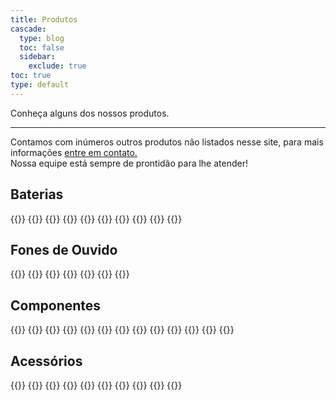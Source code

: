 ```yaml
---
title: Produtos
cascade:
  type: blog
  toc: false
  sidebar:
    exclude: true
toc: true
type: default
---
```



<p class="text-[1.79rem] font-semibold mb-[-2rem] pt-4">Conheça alguns dos nossos produtos.</p>

***

Contamos com inúmeros outros produtos não listados nesse site, para mais informações [entre em contato.](/contato)
<br>
Nossa equipe está sempre de prontidão para lhe atender!

## Baterias

<div class="custom-cards">
  {{<cards cols="1">}}
    {{<card
      link="/produtos/baterias/nntn4970g"
      title="NNTN4970"
      image="/images/products/placeholder.webp"
      subtitle="Bateria generica para: EP450 / DEP450"
      tag="Bateria Li-Ion"
    >}}  
    {{<card
      link="/produtos/baterias/pmmn4013k"
      title="PMMN4013K"
      image="/images/products/placeholder.webp"
      subtitle="Bateria generica para DTR620"
      tag="Bateria Li-Ion"
    >}}  
    {{<card
      link="/produtos/baterias/bl1504g"
      title="BL1504G"
      image="/images/products/placeholder.webp"
      subtitle="Bateria generica para: PD406 / PD506"
      tag="Bateria Li-Ion"
    >}}  
    {{<card
      link="/produtos/baterias/pmnn4409g"
      title="PMNN4409G"
      image="/images/products/placeholder.webp"
      subtitle="Bateria generica para: DEP550 / DEP570 / DGP5050 / &#10;DGP5550 / DGP8050 / DGP8550 / APX900"
      tag="Bateria Li-Ion"
    >}}  
    {{<card
      link="/produtos/baterias/pmnn4066g"
      title="PMNN4066G"
      image="/images/products/placeholder.webp"
      subtitle="Bateria generica para: DGP4150 / DGP6150"
      tag="Bateria Li-Ion"
    >}}  
    {{<card
      link="/produtos/baterias/fnb106g"
      title="FNB106G"
      image="/images/products/placeholder.webp"
      subtitle="Bateria generica para VX231 &#10;(para carregador CD47/VAC20)"
      tag="Bateria Ni-Mh"
    >}}  
    {{<card
      link="/produtos/baterias/bl2006g"
      title="BL2006G"
      image="/images/products/placeholder.webp"
      subtitle="Bateria generica para: PD706 / PD786"
      tag="Bateria Ni-Mh"
    >}}  
    {{<card
      link="/produtos/baterias/pmnn4578g"
      title="PMNN4578G"
      image="/images/products/placeholder.webp"
      subtitle="Bateria generica para DTR720"
      tag="Bateria Ni-Mh"
    >}}  
  {{</cards>}}
</div>

## Fones de Ouvido

<div class="custom-cards">
  {{<cards cols="1">}}
    {{<card
      link="/produtos/fones/pabc9038"
      title="PABC9038"
      image="/images/products/placeholder.webp"
      subtitle="Fone de ouvido em 'D' para: &#10;EP450 / DEP450 / DEP250 / DTR620 / DTR720 / &#10;R2 / VX80 / PD4 / PD5 / BD5 / RPD8"
      tag="Fone tipo 'D'"
    >}}
    {{<card
      link="/produtos/fones/rln6230g"
      title="RLN6230G"
      image="/images/products/placeholder.webp"
      subtitle="Fone de ouvido em 'D' para: &#10;EP450 / DEP450 / DEP250 / DTR620 / DTR720 / &#10;R2 / VX80 / PD4 / PD5 / BD5 / RPD8"
      tag="Fone tipo 'D'"
    >}}
    {{<card
      link="/produtos/fones/ehm15cg"
      title="EHM15CG"
      image="/images/products/placeholder.webp"
      subtitle="Fone de ouvido em 'D' com parafuso para: &#10;BD5 / PD4 / PD5 / RPD8"
      tag="Fone tipo 'D'"
    >}}
    {{<card
      link="/produtos/fones/vx101g"
      title="VX101G"
      image="/images/products/placeholder.webp"
      subtitle="Fone de ouvido em 'D' para: &#10;VX231 / VX261 / EVX261 / EVX531"
      tag="Fone tipo 'D'"
    >}}
    {{<card
      link="/produtos/fones/ehs12g"
      title="EHS12G"
      image="/images/products/placeholder.webp"
      subtitle="Fone de ouvido em 'D' para: &#10;PD3 / BD306"
      tag="Fone tipo 'D'"
    >}}
  {{</cards>}}
</div>

## Componentes

<div class="custom-cards">
  {{<cards cols="1">}}
    {{<card
      link="/produtos/componentes/3680530z02g"
      title="3680530Z02G"
      image="/images/products/placeholder.webp"
      subtitle="Knob de Canal para: EP450 / DEP450 / PRO5150"
      tag="Componentes"
    >}}
    {{<card
      link="/produtos/componentes/3680529z01g"
      title="3680529Z01G"
      image="/images/products/placeholder.webp"
      subtitle="Knob de Volume para: EP450 / DEP450 / PRO5150"
      tag="Componentes"
    >}}
    {{<card
      link="/produtos/componentes/1880619z06g"
      title="1880619Z06G"
      image="/images/products/placeholder.webp"
      subtitle="Potenciometro para: EP450 / DEP450 / PRO5150"
      tag="Componentes"
    >}}
    {{<card
      link="/produtos/componentes/4070354a01k"
      title="4070354A01K"
      image="/images/products/placeholder.webp"
      subtitle="Chave interna do PTT para: EP450 / DEP450 / DEP250 / &#10;DTR620 / EP150 / PRO7150"
      tag="Componentes"
    >}}
    {{<card
      link="/produtos/componentes/13012040001g"
      title="13012040001G"
      image="/images/products/placeholder.webp"
      subtitle="Trava da tecla do PTT para DEP450"
      tag="Componentes"
    >}}
    {{<card
      link="/produtos/componentes/32012231001g"
      title="32012231001G"
      image="/images/products/placeholder.webp"
      subtitle="Tecla de borracha do PTT para DEP450"
      tag="Componentes"
    >}}
    {{<card
      link="/produtos/componentes/15012242001g"
      title="15012242001G"
      image="/images/products/placeholder.webp"
      subtitle="Protetor do conector de acessórios para DEP450"
      tag="Componentes"
    >}}
    {{<card
      link="/produtos/componentes/pmln6345g"
      title="PMLN6345G"
      image="/images/products/placeholder.webp"
      subtitle="Caixa frontal para DEP450"
      tag="Componentes"
    >}}
    {{<card
      link="/produtos/componentes/0186638z03k"
      title="0186638Z03K"
      image="/images/products/placeholder.webp"
      subtitle="Alto falante para: EP450 / DEP450"
      tag="Componentes"
    >}}
    {{<card
      link="/produtos/componentes/38012042001g"
      title="38012042001G"
      image="/images/products/placeholder.webp"
      subtitle="Protedor do conector micro USB para DEP450"
      tag="Componentes"
    >}}
    {{<card
      link="/produtos/componentes/3886441z02g"
      title="3886441Z02G"
      image="/images/products/placeholder.webp"
      subtitle="Protetor do conector de acessórios para EP450"
      tag="Componentes"
    >}}
  {{</cards>}}
</div>

## Acessórios

<div class="custom-cards">
  {{<cards cols="1">}}
    {{<card
      link="/produtos/acessorios/nae6483g"
      title="NAE6483G"
      image="/images/products/placeholder.webp"
      subtitle="Antena whip UHF (400-470mhz) para: &#10;EP450 / DEP450 / PRO3150 / PRO5150"
      tag="Antena Whip UHF"
    >}}
    {{<card
      link="/produtos/acessorios/pmmn4013k"
      title="PMMN4013K"
      image="/images/products/placeholder.webp"
      subtitle="Microfone remoto para: EP450 / DEP450"
      tag="Microfone Remoto"
    >}}
    {{<card
      link="/produtos/acessorios/wpln4137g"
      title="WPLN4137G"
      image="/images/products/placeholder.webp"
      subtitle="Base do carregador para: EP450 / DEP450 / R2"
      tag="Base do Carregador"
    >}}
    {{<card
      link="/produtos/acessorios/epnn9356g"
      title="EPNN9356G"
      image="/images/products/placeholder.webp"
      subtitle="Fonte bivolt para: EP450 / DEP450 / DEP250 / &#10;DEP550 / Linha DGP / Linha PRO"
      tag="Fonte de alimentação"
    >}}
    {{<card
      link="/produtos/acessorios/rmn5052g"
      title="RMN5052G"
      image="/images/products/placeholder.webp"
      subtitle="Microfone de mão para: DGM5000 / DGM8000 / &#10;DGM4100 / DGM6100 / MTM5000 / APX2500"
      tag="Microfone de mão"
    >}}
    {{<card
      link="/produtos/acessorios/hmn3596g"
      title="HMN3596G"
      image="/images/products/placeholder.webp"
      subtitle="Microfone de mão para: DEM300 / DEM400 / GM / EM / PRO"
      tag="Microfone de mão"
    >}}
    {{<card
      link="/produtos/acessorios/rln5644g"
      title="RLN5644G"
      image="/images/products/placeholder.webp"
      subtitle="Clip de cinto para: EP450 / DEP450"
      tag="Clip de cinto"
    >}}
    {{<card
      link="/produtos/acessorios/an0435w09g"
      title="AN0435W09G"
      image="/images/products/placeholder.webp"
      subtitle="Antena whip UHF para: PD4 / &#10;PD5 / PD7 / BD506 / RPD8 / HP6"
      tag="Antena Whip UHF"
    >}}
  {{</cards>}}
</div>
